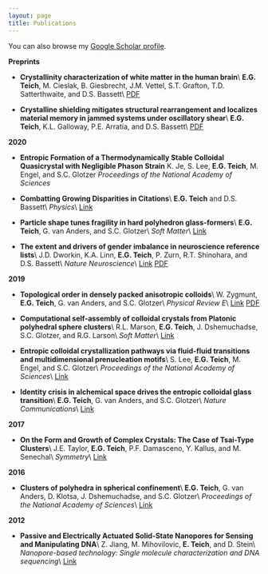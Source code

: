 ```yaml
---
layout: page
title: Publications
---
```


You can also browse my <a href="https://scholar.google.co.in/citations?user=-YQ6xjwAAAAJ&hl=en" target="_blank">Google Scholar profile</a>.
<br />

**Preprints**

- **Crystallinity characterization of white matter in the human brain**\\
	**E.G. Teich**, M. Cieslak, B. Giesbrecht, J.M. Vettel, S.T. Grafton, T.D. Satterthwaite, and D.S. Bassett\\
	<a href="https://arxiv.org/pdf/2010.06644" target="_blank">PDF</a>

- **Crystalline shielding mitigates structural rearrangement and localizes material memory in jammed systems under oscillatory shear**\\
	**E.G. Teich**, K.L. Galloway, P.E. Arratia, and D.S. Bassett\\
	<a href="https://arxiv.org/pdf/2004.06065" target="_blank">PDF</a>

<!-- - **Shape and Interaction Decoupling for Colloidal Pre-Assembly**\\
	L. Baldauf, **E.G. Teich**, G. van Anders, P. Schall, and L. Rossi\\
	<a href="https://arxiv.org/pdf/1909.10361" target="_blank">PDF</a> -->


**2020**

- **Entropic Formation of a Thermodynamically Stable Colloidal Quasicrystal with Negligible Phason Strain**
	K. Je, S. Lee, **E.G. Teich**, M. Engel, and S.C. Glotzer
	*Proceedings of the National Academy of Sciences*
	<!-- [Link](){: .btn} -->

- **Combatting Growing Disparities in Citations**\\
	**E.G. Teich** and D.S. Bassett\\
	*Physics*\\
	<a href="https://physics.aps.org/articles/v13/191" target="_blank">Link</a>

- **Particle shape tunes fragility in hard polyhedron glass-formers**\\
	**E.G. Teich**, G. van Anders, and S.C. Glotzer\\
	*Soft Matter*\\
	<a href="https://pubs.rsc.org/en/content/articlelanding/2020/sm/d0sm01067g#!divAbstract" target="_blank">Link</a>

- **The extent and drivers of gender imbalance in neuroscience reference lists**\\
	J.D. Dworkin, K.A. Linn, **E.G. Teich**, P. Zurn, R.T. Shinohara, and D.S. Bassett\\
	*Nature Neuroscience*\\
	<a href="https://www.nature.com/articles/s41593-020-0658-y" target="_blank">Link</a>
	<a href="https://arxiv.org/pdf/2001.01002" target="_blank">PDF</a>

**2019**

- **Topological order in densely packed anisotropic colloids**\\
	W. Zygmunt, **E.G. Teich**, G. van Anders, and S.C. Glotzer\\
	*Physical Review E*\\
	<a href="https://journals.aps.org/pre/abstract/10.1103/PhysRevE.100.032608" target="_blank">Link</a>
	<a href="https://arxiv.org/pdf/1906.10214" target="_blank">PDF</a>

- **Computational self-assembly of colloidal crystals from Platonic polyhedral sphere clusters**\\
	R.L. Marson, **E.G. Teich**, J. Dshemuchadse, S.C. Glotzer, and R.G. Larson\\
	*Soft Matter*\\
	<a href="https://pubs.rsc.org/en/content/articlelanding/2019/sm/c9sm00664h#!divAbstract" target="_blank">Link</a>

- **Entropic colloidal crystallization pathways via fluid-fluid transitions and multidimensional prenucleation motifs**\\
	S. Lee, **E.G. Teich**, M. Engel, and S.C. Glotzer\\
	*Proceedings of the National Academy of Sciences*\\
	<a href="https://www.pnas.org/content/116/30/14843" target="_blank">Link</a>

- **Identity crisis in alchemical space drives the entropic colloidal glass transition**\\
	**E.G. Teich**, G. van Anders, and S.C. Glotzer\\
	*Nature Communications*\\
	<a href="https://www.nature.com/articles/s41467-018-07977-2" target="_blank">Link</a>

**2017**

- **On the Form and Growth of Complex Crystals: The Case of Tsai-Type Clusters**\\
	J.E. Taylor, **E.G. Teich**, P.F. Damasceno, Y. Kallus, and M. Senechal\\
	*Symmetry*\\
	<a href="https://www.mdpi.com/2073-8994/9/9/188/htm" target="_blank">Link</a>

**2016**

- **Clusters of polyhedra in spherical confinement**\\
	**E.G. Teich**, G. van Anders, D. Klotsa, J. Dshemuchadse, and S.C. Glotzer\\
	*Proceedings of the National Academy of Sciences*\\
	<a href="https://www.pnas.org/content/113/6/E669" target="_blank">Link</a>

**2012**

- **Passive and Electrically Actuated Solid-State Nanopores for Sensing and Manipulating DNA**\\
	Z. Jiang, M. Mihovilovic, **E. Teich**, and D. Stein\\
	*Nanopore-based technology: Single molecule characterization and DNA sequencing*\\
	<a href="https://link.springer.com/protocol/10.1007%2F978-1-61779-773-6_14" target="_blank">Link</a>
